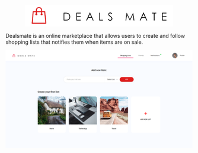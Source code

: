 <div align="center">
    <img alt="Dealsmate logo" src="./docs/img/logo.png" width="400px" />
</div>

Dealsmate is an online marketplace that allows users to create and follow shopping lists that notifies them when items are on sale.

![dashboard](./docs/img/dashboard.png)
